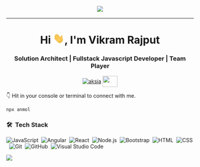 <p align="center">
  <img src="https://res.cloudinary.com/vikram-rajput/image/upload/v1625351734/vikram-rajput.gif" height="200"/>
</p>
<hr>
<h1 align="center">Hi <img src="https://raw.githubusercontent.com/ABSphreak/ABSphreak/master/gifs/Hi.gif" width="30px">, I'm Vikram Rajput</h1>
<h3 align="center">Solution Architect | Fullstack Javascript Developer | Team Player</h3>
<p align="center">
<a href="https://www.linkedin.com/in/vikram-rajput/" target="blank"><img align="center" src="https://cdn.jsdelivr.net/npm/simple-icons@3.0.1/icons/linkedin.svg" alt="aksia" height="30" width="40" /></a>
 <a href = "mailto: vikramrajput1987@gmail.com"><img align="center" src="https://simpleicons.org/icons/gmail.svg" height="30" width="40" /></a>
</p>
<p>
  👇 Hit in your console or terminal to connect with me.

```bash
npx anmol
```
</p>


<!-- <img src="https://res.cloudinary.com/vikram-rajput/image/upload/v1625349959/ott-vikram-rajput.png"> -->

### 🛠 &nbsp;Tech Stack


![JavaScript](https://img.shields.io/badge/-JavaScript-05122A?style=flat&logo=javascript)&nbsp;
![Angular](https://img.shields.io/badge/-Angular-05122A?style=flat&logo=angular)&nbsp;
![React](https://img.shields.io/badge/-React-05122A?style=flat&logo=react)&nbsp;
![Node.js](https://img.shields.io/badge/-Node.js-05122A?style=flat&logo=node.js)&nbsp;
![Bootstrap](https://img.shields.io/badge/-Bootstrap-05122A?style=flat&logo=bootstrap&logoColor=563D7C)&nbsp;
![HTML](https://img.shields.io/badge/-HTML-05122A?style=flat&logo=HTML5)&nbsp;
![CSS](https://img.shields.io/badge/-CSS-05122A?style=flat&logo=CSS3&logoColor=1572B6)&nbsp;
![Git](https://img.shields.io/badge/-Git-05122A?style=flat&logo=git)&nbsp;
![GitHub](https://img.shields.io/badge/-GitHub-05122A?style=flat&logo=github)&nbsp;
![Visual Studio Code](https://img.shields.io/badge/-Visual%20Studio%20Code-05122A?style=flat&logo=visual-studio-code&logoColor=007ACC)&nbsp;


![](https://komarev.com/ghpvc/?username=vikram-rajput)

<!--
**vikram-rajput/vikram-rajput** is a ✨ _special_ ✨ repository because its `README.md` (this file) appears on your GitHub profile.

Here are some ideas to get you started:

- 🔭 I’m currently working on ...
- 🌱 I’m currently learning ...
- 👯 I’m looking to collaborate on ...
- 🤔 I’m looking for help with ...
- 💬 Ask me about ...
- 📫 How to reach me: ...
- 😄 Pronouns: ...
- ⚡ Fun fact: ...
-->
